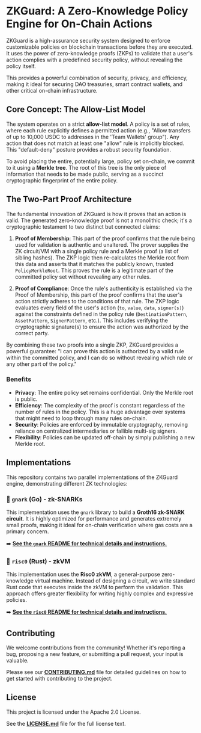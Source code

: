 # ZKGuard: A Zero-Knowledge Policy Engine for On-Chain Actions

ZKGuard is a high-assurance security system designed to enforce customizable policies on blockchain transactions before they are executed. It uses the power of zero-knowledge proofs (ZKPs) to validate that a user's action complies with a predefined security policy, without revealing the policy itself.

This provides a powerful combination of security, privacy, and efficiency, making it ideal for securing DAO treasuries, smart contract wallets, and other critical on-chain infrastructure.

## Core Concept: The Allow-List Model

The system operates on a strict **allow-list model**. A policy is a set of rules, where each rule explicitly defines a permitted action (e.g., "Allow transfers of up to 10,000 USDC to addresses in the 'Team Wallets' group"). Any action that does not match at least one "allow" rule is implicitly blocked. This "default-deny" posture provides a robust security foundation.

To avoid placing the entire, potentially large, policy set on-chain, we commit to it using a **Merkle tree**. The root of this tree is the only piece of information that needs to be made public, serving as a succinct cryptographic fingerprint of the entire policy.

## The Two-Part Proof Architecture

The fundamental innovation of ZKGuard is how it proves that an action is valid. The generated zero-knowledge proof is not a monolithic check; it's a cryptographic testament to two distinct but connected claims:

1.  **Proof of Membership**: This part of the proof confirms that the rule being used for validation is authentic and unaltered. The prover supplies the ZK circuit/VM with a single policy rule and a Merkle proof (a list of sibling hashes). The ZKP logic then re-calculates the Merkle root from this data and asserts that it matches the publicly known, trusted `PolicyMerkleRoot`. This proves the rule is a legitimate part of the committed policy set without revealing any other rules.

2.  **Proof of Compliance**: Once the rule's authenticity is established via the Proof of Membership, this part of the proof confirms that the user's action strictly adheres to the conditions of that rule. The ZKP logic evaluates every field of the user's action (`to`, `value`, `data`, `signer(s)`) against the constraints defined in the policy rule (`DestinationPattern`, `AssetPattern`, `SignerPattern`, etc.). This includes verifying the cryptographic signature(s) to ensure the action was authorized by the correct party.

By combining these two proofs into a single ZKP, ZKGuard provides a powerful guarantee: "I can prove this action is authorized by a valid rule within the committed policy, and I can do so without revealing which rule or any other part of the policy."

### Benefits
* **Privacy**: The entire policy set remains confidential. Only the Merkle root is public.
* **Efficiency**: The complexity of the proof is constant regardless of the number of rules in the policy. This is a huge advantage over systems that might need to loop through many rules on-chain.
* **Security**: Policies are enforced by immutable cryptography, removing reliance on centralized intermediaries or fallible multi-sig signers.
* **Flexibility**: Policies can be updated off-chain by simply publishing a new Merkle root.

## Implementations

This repository contains two parallel implementations of the ZKGuard engine, demonstrating different ZK technologies:

### 🔵 `gnark` (Go) - zk-SNARKs
This implementation uses the `gnark` library to build a **Groth16 zk-SNARK circuit**. It is highly optimized for performance and generates extremely small proofs, making it ideal for on-chain verification where gas costs are a primary concern.

➡️ **[See the `gnark` README for technical details and instructions.](./gnark/README.md)**

### 🔴 `risc0` (Rust) - zkVM
This implementation uses the **Risc0 zkVM**, a general-purpose zero-knowledge virtual machine. Instead of designing a circuit, we write standard Rust code that executes inside the zkVM to perform the validation. This approach offers greater flexibility for writing highly complex and expressive policies.

➡️ **[See the `risc0` README for technical details and instructions.](./risc0/README.md)**

## Contributing

We welcome contributions from the community! Whether it's reporting a bug, proposing a new feature, or submitting a pull request, your input is valuable.

Please see our **[CONTRIBUTING.md](./CONTRIBUTING.md)** file for detailed guidelines on how to get started with contributing to the project.

## License

This project is licensed under the Apache 2.0 License.

See the **[LICENSE.md](./LICENSE.md)** file for the full license text.